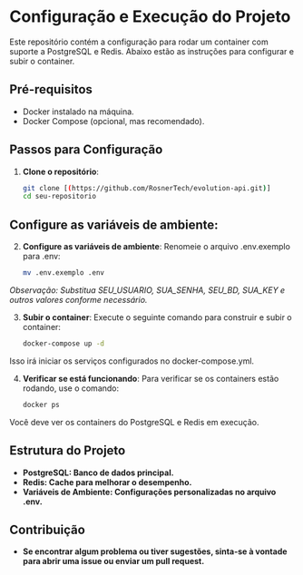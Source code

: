 # Configuração e Execução do Projeto

Este repositório contém a configuração para rodar um container com suporte a PostgreSQL e Redis. Abaixo estão as instruções para configurar e subir o container.

## Pré-requisitos

- Docker instalado na máquina.
- Docker Compose (opcional, mas recomendado).

## Passos para Configuração

1. **Clone o repositório**:
   ```bash
   git clone [(https://github.com/RosnerTech/evolution-api.git)]
   cd seu-repositorio
   
## Configure as variáveis de ambiente:

2. **Configure as variáveis de ambiente**:
Renomeie o arquivo .env.exemplo para .env:
   ```bash
   mv .env.exemplo .env
 *Observação: Substitua SEU_USUARIO, SUA_SENHA, SEU_BD, SUA_KEY e outros valores conforme necessário.*

3. **Subir o container**:
Execute o seguinte comando para construir e subir o container:
   ```bash
   docker-compose up -d
Isso irá iniciar os serviços configurados no docker-compose.yml.

4. **Verificar se está funcionando**:
Para verificar se os containers estão rodando, use o comando:
   ```bash
   docker ps
Você deve ver os containers do PostgreSQL e Redis em execução.

## Estrutura do Projeto
- **PostgreSQL: Banco de dados principal.**
- **Redis: Cache para melhorar o desempenho.**
- **Variáveis de Ambiente: Configurações personalizadas no arquivo .env.**
  
## Contribuição
- **Se encontrar algum problema ou tiver sugestões, sinta-se à vontade para abrir uma issue ou enviar um pull request.**
